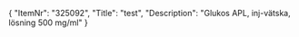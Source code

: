 {
  "ItemNr": "325092",
  "Title": "test",
  "Description": "Glukos APL, inj-vätska, lösning 500 mg/ml"
}